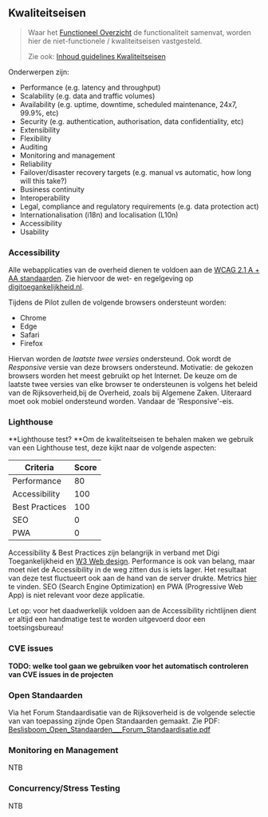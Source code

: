 ## Kwaliteitseisen

> Waar het [Functioneel Overzicht](#2) de functionaliteit samenvat, worden hier de niet-functionele / kwaliteitseisen vastgesteld.
>
> Zie ook: [Inhoud guidelines Kwaliteitseisen](https://structurizr.com/help/documentation/quality-attributes)

Onderwerpen zijn:

- Performance (e.g. latency and throughput)
- Scalability (e.g. data and traffic volumes)
- Availability (e.g. uptime, downtime, scheduled maintenance, 24x7, 99.9%, etc)
- Security (e.g. authentication, authorisation, data confidentiality, etc)
- Extensibility
- Flexibility
- Auditing
- Monitoring and management
- Reliability
- Failover/disaster recovery targets (e.g. manual vs automatic, how long will this take?)
- Business continuity
- Interoperability
- Legal, compliance and regulatory requirements (e.g. data protection act)
- Internationalisation (i18n) and localisation (L10n)
- Accessibility
- Usability

### Accessibility

Alle webapplicaties van de overheid dienen te voldoen aan de [WCAG 2.1 A + AA standaarden](https://www.w3.org/standards/webdesign/accessibility). Zie hiervoor de wet- en regelgeving op [digitoegankelijkheid.nl](https://www.digitoegankelijk.nl/wetgeving/wat-verplicht).

Tijdens de Pilot zullen de volgende browsers ondersteunt worden:

- Chrome
- Edge
- Safari
- Firefox

Hiervan worden de _laatste twee versies_ ondersteund. Ook wordt de _Responsive_ versie van deze browsers ondersteund. Motivatie: de gekozen browsers worden het meest gebruikt op het Internet. De keuze om de laatste twee versies van elke browser te ondersteunen is volgens het beleid van de Rijksoverheid,bij de Overheid, zoals bij Algemene Zaken. Uiteraard moet ook mobiel ondersteund worden. Vandaar de 'Responsive'-eis.

### Lighthouse

**Lighthouse test?
**Om de kwaliteitseisen te behalen maken we gebruik van een Lighthouse test, deze kijkt naar de volgende aspecten:

| Criteria       | Score |
| -------------- | ----- |
| Performance    | 80    |
| Accessibility  | 100   |
| Best Practices | 100   |
| SEO            | 0     |
| PWA            | 0     |

Accessibility & Best Practices zijn belangrijk in verband met Digi Toegankelijkheid en [W3 Web design](https://www.w3.org/standards/webdesign/accessibility). Performance is ook van belang, maar moet niet de Accessibility in de weg zitten dus is iets lager. Het resultaat van deze test fluctueert ook aan de hand van de server drukte. Metrics [hier](https://web.dev/lighthouse-performance/#metrics) te vinden.
SEO (Search Engine Optimization) en PWA (Progressive Web App) is niet relevant voor deze applicatie.

Let op: voor het daadwerkelijk voldoen aan de Accessibility richtlijnen dient er altijd een handmatige test te worden uitgevoerd door een toetsingsbureau!

### CVE issues

**TODO: welke tool gaan we gebruiken voor het automatisch controleren van CVE issues in de projecten**

### Open Standaarden

Via het Forum Standaardisatie van de Rijksoverheid is de volgende selectie van van toepassing zijnde Open Standaarden gemaakt. Zie PDF:
[Beslisboom_Open_Standaarden\_\_\_Forum_Standaardisatie.pdf](uploads/Beslisboom_Open_Standaarden___Forum_Standaardisatie.pdf)

### Monitoring en Management

NTB

### Concurrency/Stress Testing

NTB
